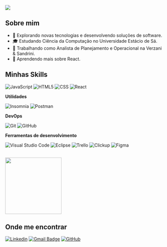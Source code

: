 ![](https://komarev.com/ghpvc/?username=pedrovsfelix&color=333333)

## Sobre mim

- 🤔 Explorando novas tecnologias e desenvolvendo soluções de software.
- 🎓 Estudando Ciência da Computação no Universidade Estácio de Sá.
- 💼 Trabalhando como Analista de Planejamento e Operacional na Verzani & Sandrini.
- 🌱 Aprendendo mais sobre React.

## Minhas Skills



![JavaScript](https://img.shields.io/badge/-JavaScript-333333?style=flat&logo=javascript)
![HTML5](https://img.shields.io/badge/-HTML5-333333?style=flat&logo=HTML5)
![CSS](https://img.shields.io/badge/-CSS-333333?style=flat&logo=CSS3&logoColor=1572B6)
![React](https://img.shields.io/badge/-React-333333?style=flat&logo=react)


**Utilidades**

![Insomnia](https://img.shields.io/badge/-Insomnia-333333?style=flat&logo=insomnia)
![Postman](https://img.shields.io/badge/-Postman-333333?style=flat&logo=postman)

**DevOps**

![Git](https://img.shields.io/badge/-Git-333333?style=flat&logo=git)
![GitHub](https://img.shields.io/badge/-GitHub-333333?style=flat&logo=github)


**Ferramentas de desenvolvimento**

![Visual Studio Code](https://img.shields.io/badge/-Visual%20Studio%20Code-333333?style=flat&logo=visual-studio-code&logoColor=007ACC)
![Eclipse](https://img.shields.io/badge/-Eclipse-333333?style=flat&logo=eclipse-ide)
![Trello](https://img.shields.io/badge/-Trello-333333?style=flat&logo=trello&logoColor=007ACC)
![Clickup](https://img.shields.io/badge/-Clickup-333333?style=flat&logo=clickup)
![Figma](https://img.shields.io/badge/-Figma-333333?style=flat&logo=figma)


<br/>

<a href="https://github.com/pedrovsfelix" title="Perfil do Pedro">
  <img height="180em" src="https://github-readme-stats.vercel.app/api?username=pedrovsfelix&theme=dark&show_icons=true" />
</a>

## Onde me encontrar

[![Linkedin](https://img.shields.io/badge/pedrofelix-blue?style=flat-square&logo=Linkedin&logoColor=white&link=/in/pedro-félix-459161128/)](https://www.linkedin.com/in/pedro-f%C3%A9lix-459161128/)
[![Gmail Badge](https://img.shields.io/badge/-pedrovitorsf@gmail.com-006bed?style=flat-square&logo=Gmail&logoColor=white&link=mailto:SEU-EMAIL)](mailto:pedrovitorsf@gmail.com)
[![GitHub](https://img.shields.io/github/followers/pedrovsfelix?label=follow&style=social)](https://github.com/pedrovsfelix)